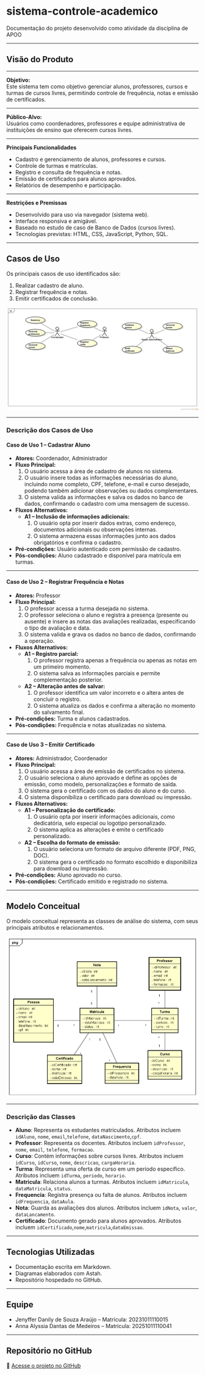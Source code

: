 # sistema-controle-academico

Documentação do projeto desenvolvido como atividade da disciplina de APOO

---

## **Visão do Produto**

---

**Objetivo:**  
Este sistema tem como objetivo gerenciar alunos, professores, cursos e turmas de cursos livres, permitindo controle de frequência, notas e emissão de certificados.

---

**Público-Alvo:**  
Usuários como coordenadores, professores e equipe administrativa de instituições de ensino que oferecem cursos livres.

---

**Principais Funcionalidades**  
- Cadastro e gerenciamento de alunos, professores e cursos.  
- Controle de turmas e matrículas.  
- Registro e consulta de frequência e notas.  
- Emissão de certificados para alunos aprovados.  
- Relatórios de desempenho e participação.

---

**Restrições e Premissas**  
- Desenvolvido para uso via navegador (sistema web).  
- Interface responsiva e amigável.  
- Baseado no estudo de caso de Banco de Dados (cursos livres).  
- Tecnologias previstas: HTML, CSS, JavaScript, Python, SQL.

---

## **Casos de Uso**

Os principais casos de uso identificados são:  
1. Realizar cadastro de aluno.  
2. Registrar frequência e notas.  
3. Emitir certificados de conclusão.

![Diagrama de Casos de Uso](./imagens/diagrama-casos-de-uso.png)

---

### **Descrição dos Casos de Uso**

#### **Caso de Uso 1 – Cadastrar Aluno**
- **Atores:** Coordenador, Administrador  
- **Fluxo Principal:**  
  1. O usuário acessa a área de cadastro de alunos no sistema.  
  2. O usuário insere todas as informações necessárias do aluno, incluindo nome completo, CPF, telefone, e-mail e curso desejado, podendo também adicionar observações ou dados complementares.  
  3. O sistema valida as informações e salva os dados no banco de dados, confirmando o cadastro com uma mensagem de sucesso.  
- **Fluxos Alternativos:**  
  - **A1 – Inclusão de informações adicionais:**  
    1. O usuário opta por inserir dados extras, como endereço, documentos adicionais ou observações internas.  
    2. O sistema armazena essas informações junto aos dados obrigatórios e confirma o cadastro.  
- **Pré-condições:** Usuário autenticado com permissão de cadastro.  
- **Pós-condições:** Aluno cadastrado e disponível para matrícula em turmas.

---

#### **Caso de Uso 2 – Registrar Frequência e Notas**
- **Atores:** Professor  
- **Fluxo Principal:**  
  1. O professor acessa a turma desejada no sistema.  
  2. O professor seleciona o aluno e registra a presença (presente ou ausente) e insere as notas das avaliações realizadas, especificando o tipo de avaliação e data.  
  3. O sistema valida e grava os dados no banco de dados, confirmando a operação.  
- **Fluxos Alternativos:**  
  - **A1 – Registro parcial:**  
    1. O professor registra apenas a frequência ou apenas as notas em um primeiro momento.  
    2. O sistema salva as informações parciais e permite complementação posterior.  
  - **A2 – Alteração antes de salvar:**  
    1. O professor identifica um valor incorreto e o altera antes de concluir o registro.  
    2. O sistema atualiza os dados e confirma a alteração no momento do salvamento final.  
- **Pré-condições:** Turma e alunos cadastrados.  
- **Pós-condições:** Frequência e notas atualizadas no sistema.

---

#### **Caso de Uso 3 – Emitir Certificado**
- **Atores:** Administrador, Coordenador  
- **Fluxo Principal:**  
  1. O usuário acessa a área de emissão de certificados no sistema.  
  2. O usuário seleciona o aluno aprovado e define as opções de emissão, como modelo, personalizações e formato de saída.  
  3. O sistema gera o certificado com os dados do aluno e do curso.  
  4. O sistema disponibiliza o certificado para download ou impressão.  
- **Fluxos Alternativos:**  
  - **A1 – Personalização do certificado:**  
    1. O usuário opta por inserir informações adicionais, como dedicatória, selo especial ou logotipo personalizado.  
    2. O sistema aplica as alterações e emite o certificado personalizado.  
  - **A2 – Escolha do formato de emissão:**  
    1. O usuário seleciona um formato de arquivo diferente (PDF, PNG, DOC).  
    2. O sistema gera o certificado no formato escolhido e disponibiliza para download ou impressão.  
- **Pré-condições:** Aluno aprovado no curso.  
- **Pós-condições:** Certificado emitido e registrado no sistema.

---

## **Modelo Conceitual**

O modelo conceitual representa as classes de análise do sistema, com seus principais atributos e relacionamentos.

![Diagrama de Classes](./imagens/modelo-conceitual.png)

---

### **Descrição das Classes**

- **Aluno**: Representa os estudantes matriculados. Atributos incluem `idAluno`, `nome`, `email`,`telefone`, `dataNascimento`,`cpf`.  
- **Professor**: Representa os docentes. Atributos incluem `idProfessor`, `nome`, `email`, `telefone`, `formacao`.  
- **Curso**: Contém informações sobre cursos livres. Atributos incluem `idCurso`, `idCurso`, `nome`, `descricao`, `cargaHoraria`.  
- **Turma**: Representa uma oferta de curso em um período específico. Atributos incluem `idTurma`, `periodo`, `horario`.  
- **Matricula**: Relaciona alunos a turmas. Atributos incluem `idMatricula`, `dataMatricula`, `status`.  
- **Frequencia**: Registra presença ou falta de alunos. Atributos incluem `idFrequencia`, `dataAula`.  
- **Nota**: Guarda as avaliações dos alunos. Atributos incluem `idNota`, `valor`, `dataLancamento`.  
- **Certificado**: Documento gerado para alunos aprovados. Atributos incluem `idCertificado`,`nome`,`matricula`,`dataEmissao`.

---

## **Tecnologias Utilizadas**
- Documentação escrita em Markdown.  
- Diagramas elaborados com Astah.  
- Repositório hospedado no GitHub.  

---

## **Equipe**
- Jenyffer Danily de Souza Araújo – Matrícula: 20231011110015  
- Anna Alyssia Dantas de Medeiros – Matrícula: 20251011110041  

---

## **Repositório no GitHub**
🔗 [Acesse o projeto no GitHub](https://github.com/Jenypr/sistema-controle-academico)